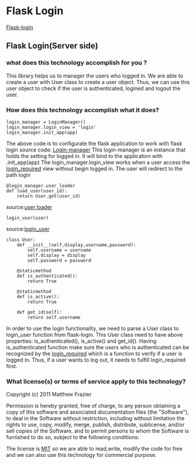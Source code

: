 # Flask Login
[Flask-login](https://flask-login.readthedocs.io/en/latest/)

## Flask Login(Server side)

### what does this technology accomplish for you ?
    
This library helps us to manager the users who logged in. We are able to create a
user with User class to create a user object. Thus, we can use this user object to 
check if the user is authenticated, logined and logout the user.

### How does this technology accomplish what it does?

```
login_manager = LoginManager()
login_manager.login_view = 'login'
login_manager.init_app(app)
```    
The above code is to configurate the flask application to work with flask login
source code: [Login-manager](https://flask-login.readthedocs.io/en/latest/_modules/flask_login/login_manager.html#LoginManager)
This login-manager is an instance that holds the setting for logged in. It will bind
to the application with .init_app(app)
The login_manager.login_view works when a user access the [login_required](https://flask-login.readthedocs.io/en/latest/#flask_login.login_required)
view without begin logged in. The user will redirect to the path login

``` 
@login_manager.user_loader
def load_user(user_id):
    return User.get(user_id)
``` 
source:[user loader](https://flask-login.readthedocs.io/en/latest/_modules/flask_login/login_manager.html#LoginManager.user_loader)
``` 
login_user(user)
``` 
source:[login_user](https://flask-login.readthedocs.io/en/latest/_modules/flask_login/utils.html#login_user)
``` 
class User:
    def __init__(self,display,username,password):
        self.username = username
        self.display = display
        self.password = password

    @staticmethod
    def is_authenticated():
        return True

    @staticmethod
    def is_active():
        return True

    def get_id(self):
        return self.username
``` 
In order to use the login functionality, we need to parse a User class to login_user
function from flask-login. This User class need to have above properties: is_authenticated(),
is_active() and get_id(). Having is_authenticated function make sure the users who is authenticated can be recognized 
by the [login_required](https://flask-login.readthedocs.io/en/latest/_modules/flask_login/utils.html#login_required) 
which is a function to verify if a user is logged in. Thus, if a user wants to log
out, it needs to fulfill login_required first.

### What license(s) or terms of service apply to this technology?
Copyright (c) 2011 Matthew Frazier

Permission is hereby granted, free of charge, to any person
obtaining a copy of this software and associated documentation
files (the "Software"), to deal in the Software without
restriction, including without limitation the rights to use,
copy, modify, merge, publish, distribute, sublicense, and/or sell
copies of the Software, and to permit persons to whom the
Software is furnished to do so, subject to the following
conditions:

The license is [MIT](https://github.com/maxcountryman/flask-login/blob/main/LICENSE) so we are able to read,write, modify the code for free and
we can also use this technology for commercial purpose.